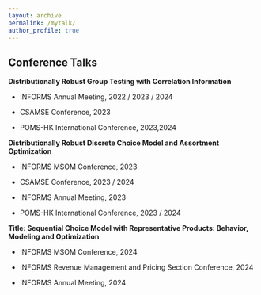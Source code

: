 ```yaml
---
layout: archive
permalink: /mytalk/
author_profile: true
---
```

		

		

Conference Talks
-
**Distributionally Robust Group Testing with Correlation Information**
		

- INFORMS Annual Meeting, 2022 / 2023 / 2024

- CSAMSE Conference,	2023

- POMS-HK International Conference,	2023,2024

		
**Distributionally Robust Discrete Choice Model and Assortment Optimization**

- INFORMS MSOM Conference,	2023

- CSAMSE Conference,	2023 / 2024

- INFORMS Annual Meeting,	2023

- POMS-HK International Conference,	2023 / 2024
		

**Title: Sequential Choice Model with Representative Products: Behavior, Modeling and Optimization**


- INFORMS MSOM Conference, 2024
		

- INFORMS Revenue Management and Pricing Section Conference, 2024
		

- INFORMS Annual Meeting, 2024
		
